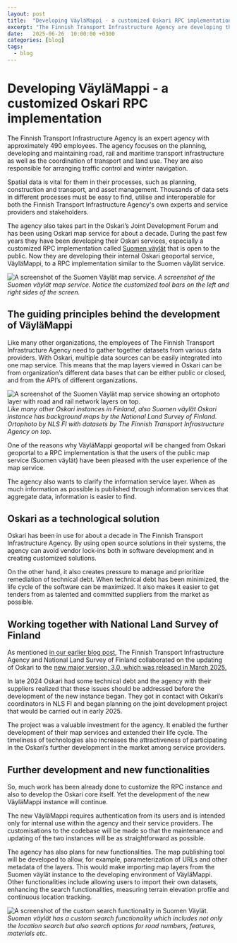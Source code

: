 ```yaml
---
layout: post
title:  "Developing VäyläMappi - a customized Oskari RPC implementation"
excerpt: "The Finnish Transport Infrastructure Agency are developing their Oskari map services. "
date:   2025-06-26  10:00:00 +0300
categories: [blog]
tags:
  - blog
---
```


# Developing VäyläMappi - a customized Oskari RPC implementation

The Finnish Transport Infrastructure Agency is an expert agency with approximately 490  employees. The agency focuses on the planning, developing and maintaining road, rail and maritime transport infrastructure as well as the coordination of transport and land use. They are also responsible for arranging traffic control and winter navigation.

Spatial data is vital for them in their processes, such as planning, construction and transport, and asset management. Thousands of data sets in different processes must be easy to find, utilise and interoperable for both the Finnish Transport Infrastructure Agency's own experts and service providers and stakeholders. 

The agency also takes part in the Oskari’s Joint Development Forum and has been using Oskari map service for about a decade. During the past few years they have been developing their Oskari services, especially a customized RPC implementation called [Suomen väylät](https://suomenvaylat.vayla.fi/) that is open to the public. Now they are developing their internal Oskari geoportal service, VäyläMappi, to a RPC implementation similar to the Suomen väylät service.

![A screenshot of the Suomen Väylät map service.](/resources/2025/sv.png)
*A screenshot of the Suomen väylät map service. Notice the customized tool bars on the left and right sides of the screen.*

## The guiding principles behind the development of VäyläMappi 

Like many other organizations, the employees of The Finnish Transport Infrastructure Agency need to gather together datasets from various data providers. With Oskari, multiple data sources can be easily integrated into one map service. This means that the map layers viewed in Oskari can be from organization’s different data bases that can be either public or closed, and from the API’s of different organizations.

![A screenshot of the Suomen Väylät map service showing an ortophoto layer with road and rail network layers on top.](/resources/2025/sv_layers.png)
*Like many other Oskari instances in Finland, also Suomen väylät Oskari instance has background maps by the National Land Survey of Finland. Ortophoto by NLS FI with datasets by The Finnish Transport Infrastructure Agency on top.*

One of the reasons why VäyläMappi geoportal will be changed from Oskari geoportal to a RPC implementation is that the users of the public map service (Suomen väylät) have been pleased with the user experience of the map service. 

The agency also wants to clarify the information service layer. When as much information as possible is published through information services that aggregate data, information is easier to find.

## Oskari as a technological solution

Oskari has been in use for about a decade in The Finnish Transport Infrastructure Agency.  By using open source solutions in their systems, the agency can avoid vendor lock-ins both in software development and in creating customized solutions. 

On the other hand, it also creates pressure to manage and prioritize remediation of technical debt. When technical debt has been minimized, the life cycle of the software can be maximized. It also makes it easier to get tenders from as talented and committed suppliers from the market as possible. 

## Working together with National Land Survey of Finland

As mentioned [in our earlier blog post](https://oskari.org/blog/2025-04-04_Greetings_from_Developers_Day), The Finnish Transport Infrastructure Agency and National Land Survey of Finland collaborated on the updating of Oskari to the [new major version, 3.0, which was released in March 2025.](https://oskari.org/blog/2025-03-21_Oskari_3_0_released)

In late 2024 Oskari had some technical debt and the agency with their suppliers realized that these issues should be addressed before the development of the new instance began. They got in contact with Oskari’s coordinators in NLS FI and began planning on the joint development project that would be carried out in early 2025.

The project was a valuable investment for the agency. It enabled the further development of their map services and extended their life cycle. The timeliness of technologies also increases the attractiveness of participating in the Oskari’s further development in the market among service providers.

## Further development and new functionalities

So, much work has been already done to customize the RPC instance and also to develop the Oskari core itself. Yet the development of the new VäyläMappi instance will continue.

The new VäyläMappi requires authentication from its users and is intended only for internal use within the agency and their service providers. The customisations to the codebase will be made so that the maintenance and updating of the two instances will be as straightforward as possible. 

The agency has also plans for new functionalities. The map publishing tool will be developed to allow, for example, parameterization of URLs and other metadata of the layers. This would make importing map layers from the Suomen väylät instance to the developing environment of VäyläMappi. Other functionalities include allowing users to import their own datasets, enhancing the search functionalities, measuring terrain elevation profile and continuous location tracking.

![A screenshot of the custom search functionality in Suomen Väylät.](/resources/2025/sv_search.png)
*Suomen väylät has a custom search functionality which includes not only the location search but also search options for road numbers, features, materials etc.*